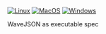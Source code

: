 [![Linux](https://github.com/wavedrom/sekvenco/actions/workflows/linux.yml/badge.svg)](https://github.com/wavedrom/sekvenco/actions/workflows/linux.yml)
[![MacOS](https://github.com/wavedrom/sekvenco/actions/workflows/macos.yml/badge.svg)](https://github.com/wavedrom/sekvenco/actions/workflows/macos.yml)
[![Windows](https://github.com/wavedrom/sekvenco/actions/workflows/windows.yml/badge.svg)](https://github.com/wavedrom/sekvenco/actions/workflows/windows.yml)

WaveJSON as executable spec

